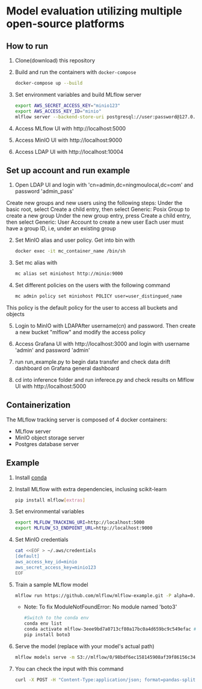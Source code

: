 # Model evaluation utilizing multiple open-source platforms

## How to run

1. Clone(download) this repository

2. Build and run the containers with `docker-compose`

    ```bash
    docker-compose up --build
    ```

3. Set environment variables and build MLflow server

    ```bash
    export AWS_SECRET_ACCESS_KEY="minio123" 
    export AWS_ACCESS_KEY_ID="minio"
    mlflow server --backend-store-uri postgresql://user:password@127.0.0.1/mlflow --default-artifact-root http://127.0.0.1:9000/mlflow --host 0.0.0.0 --port 5000
    ```

4. Access MLflow UI with http://localhost:5000

5. Access MinIO UI with http://localhost:9000

6. Access LDAP UI with http://localhost:10004

## Set up account and run example

1. Open LDAP UI and login with 'cn=admin,dc=ningmoulocal,dc=com' and password 'admin_pass'

Create new groups and new users using the following steps:
    Under the basic root, select Create a child entry, then select Generic: Posix Group to create a new group
    Under the new group entry, press Create a child entry, then select Generic: User Account to create a new user
Each user must have a group ID, i.e, under an existing group

2. Set MinIO alias and user policy. Get into bin with

    ```bash
    docker exec -it mc_container_name /bin/sh
    ```
3. Set mc alias with 

    ```bash
    mc alias set miniohost http://minio:9000
    ```

4. Set different policies on the users with the following command 

    ```bash
    mc admin policy set miniohost POLICY user=user_distingued_name
    ```

This policy is the default policy for the user to access all buckets and objects

5. Login to MinIO with LDAPAfter username(cn) and password. Then create a new bucket "mlflow" and modify the access policy

6. Access Grafana UI with http://localhost:3000 and login with username 'admin' and password 'admin'

7. run run_example.py to begin data transfer and check data drift dashboard on Grafana general dashboard

8. cd into inference folder and run inferece.py and check results on Mlflow UI with http://localhost:5000

## Containerization

The MLflow tracking server is composed of 4 docker containers:

* MLflow server
* MinIO object storage server
* Postgres database server

## Example

1. Install [conda](https://conda.io/projects/conda/en/latest/user-guide/install/index.html)

2. Install MLflow with extra dependencies, inclusing scikit-learn

    ```bash
    pip install mlflow[extras]
    ```

3. Set environmental variables

    ```bash
    export MLFLOW_TRACKING_URI=http://localhost:5000
    export MLFLOW_S3_ENDPOINT_URL=http://localhost:9000
    ```
4. Set MinIO credentials

    ```bash
    cat <<EOF > ~/.aws/credentials
    [default]
    aws_access_key_id=minio
    aws_secret_access_key=minio123
    EOF
    ```

5. Train a sample MLflow model

    ```bash
    mlflow run https://github.com/mlflow/mlflow-example.git -P alpha=0.42
    ```

    * Note: To fix ModuleNotFoundError: No module named 'boto3'

        ```bash
        #Switch to the conda env
        conda env list
        conda activate mlflow-3eee9bd7a0713cf80a17bc0a4d659bc9c549efac #replace with your own generated mlflow-environment
        pip install boto3
        ```

 6. Serve the model (replace with your model's actual path)
    ```bash
    mlflow models serve -m S3://mlflow/0/98bdf6ec158145908af39f86156c347f/artifacts/model -p 1234
    ```

 7. You can check the input with this command
    ```bash
    curl -X POST -H "Content-Type:application/json; format=pandas-split" --data '{"columns":["alcohol", "chlorides", "citric acid", "density", "fixed acidity", "free sulfur dioxide", "pH", "residual sugar", "sulphates", "total sulfur dioxide", "volatile acidity"],"data":[[12.8, 0.029, 0.48, 0.98, 6.2, 29, 3.33, 1.2, 0.39, 75, 0.66]]}' http://127.0.0.1:1234/invocations
    ```
